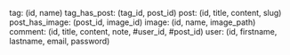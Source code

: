 tag: (id, name)
tag_has_post: (tag_id, post_id)
post: (id, title, content, slug)
post_has_image: (post_id, image_id)
image: (id, name, image_path)
comment: (id, title, content, note, #user_id, #post_id)
user: (id, firstname, lastname, email, password)